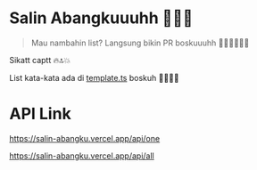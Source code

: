 # Salin Abangkuuuhh 🫡🔥🔝

> Mau nambahin list? Langsung bikin PR boskuuuhh 🤙🏻🤙🏻🤙🏻

Sikatt captt 🔥🔝💥

List kata-kata ada di [template.ts](./src/lib/template.ts) boskuh 🤙🏻🤙🏻

# API Link

https://salin-abangku.vercel.app/api/one

https://salin-abangku.vercel.app/api/all

